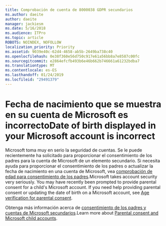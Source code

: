 ```yaml
---
title: Comprobación de cuenta de 8000038 GDPR secundarios
ms.author: daeite
author: daeite
manager: jackiesm
ms.date: 5/16/2018
ms.audience: ITPro
ms.topic: article
ROBOTS: NOINDEX, NOFOLLOW
localization_priority: Priority
ms.assetid: 9039e40c-62d4-4658-ab5b-2649ba738c40
ms.openlocfilehash: 0e38f360e56d750c917e61a56bb8a7e8587c00fc
ms.sourcegitcommit: e2864efcfb493b6e46b662b746661a61232bdba7
ms.translationtype: MT
ms.contentlocale: es-ES
ms.lasthandoff: 01/24/2019
ms.locfileid: "29491379"
---
```

# <a name="date-of-birth-displayed-in-your-microsoft-account-is-incorrect"></a><span data-ttu-id="ef821-102">Fecha de nacimiento que se muestra en su cuenta de Microsoft es incorrecto</span><span class="sxs-lookup"><span data-stu-id="ef821-102">Date of birth displayed in your Microsoft account is incorrect</span></span>

<span data-ttu-id="ef821-p101">Microsoft toma muy en serio la seguridad de cuentas. Se le puede recientemente ha solicitado para proporcionar el consentimiento de los padres para la cuenta de Microsoft de un elemento secundario. Si necesita ayuda para proporcionar el consentimiento de los padres o actualizar la fecha de nacimiento en una cuenta de Microsoft, vea [comprobación de edad para consentimiento de los padres](https://go.microsoft.com/fwlink/p/?linkid=874364).</span><span class="sxs-lookup"><span data-stu-id="ef821-p101">Microsoft takes account security very seriously. You may have recently been prompted to provide parental consent for a child's Microsoft account. If you need help providing parental consent or updating the date of birth on a Microsoft account, see [Age verification for parental consent](https://go.microsoft.com/fwlink/p/?linkid=874364).</span></span>
  
<span data-ttu-id="ef821-106">Obtenga más información acerca de [consentimiento de los padres y cuentas de Microsoft secundarios](https://go.microsoft.com/fwlink/p/?linkid=874365).</span><span class="sxs-lookup"><span data-stu-id="ef821-106">Learn more about [Parental consent and Microsoft child accounts](https://go.microsoft.com/fwlink/p/?linkid=874365).</span></span>
  

